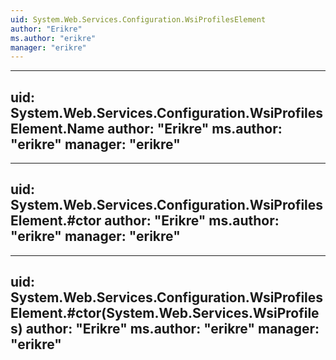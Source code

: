```yaml
---
uid: System.Web.Services.Configuration.WsiProfilesElement
author: "Erikre"
ms.author: "erikre"
manager: "erikre"
---
```


---
uid: System.Web.Services.Configuration.WsiProfilesElement.Name
author: "Erikre"
ms.author: "erikre"
manager: "erikre"
---

---
uid: System.Web.Services.Configuration.WsiProfilesElement.#ctor
author: "Erikre"
ms.author: "erikre"
manager: "erikre"
---

---
uid: System.Web.Services.Configuration.WsiProfilesElement.#ctor(System.Web.Services.WsiProfiles)
author: "Erikre"
ms.author: "erikre"
manager: "erikre"
---
